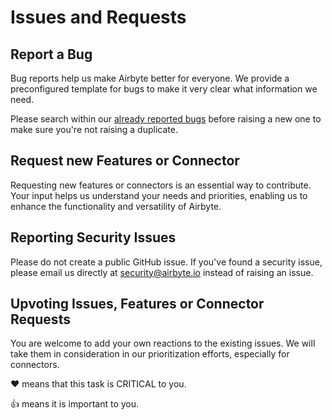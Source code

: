 # Issues and Requests

## Report a Bug

Bug reports help us make Airbyte better for everyone. We provide a preconfigured template for bugs to make it very clear what information we need.

‌Please search within our [already reported bugs](https://github.com/airbytehq/airbyte/issues?q=is%3Aissue+is%3Aopen+label%3Atype%2Fbug) before raising a new one to make sure you're not raising a duplicate.

## Request new Features or Connector

Requesting new features or connectors is an essential way to contribute. Your input helps us understand your needs and priorities, enabling us to enhance the functionality and versatility of Airbyte.

## Reporting Security Issues

Please do not create a public GitHub issue. If you've found a security issue, please email us directly at [security@airbyte.io](mailto:security@airbyte.io) instead of raising an issue.

## Upvoting Issues, Features or Connector Requests

You are welcome to add your own reactions to the existing issues. We will take them in consideration in our prioritization efforts, especially for connectors.

❤️ means that this task is CRITICAL to you.

👍 means it is important to you.
